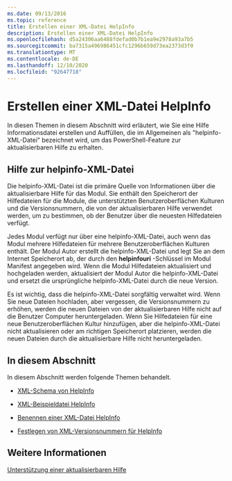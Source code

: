 ```yaml
---
ms.date: 09/13/2016
ms.topic: reference
title: Erstellen einer XML-Datei HelpInfo
description: Erstellen einer XML-Datei HelpInfo
ms.openlocfilehash: d5a24306aa6488fdefad0b7b1ea9e2978a93a7b5
ms.sourcegitcommit: ba7315a496986451cfc1296b659d73ea2373d3f0
ms.translationtype: MT
ms.contentlocale: de-DE
ms.lasthandoff: 12/10/2020
ms.locfileid: "92647718"
---
```

# <a name="how-to-create-a-helpinfo-xml-file"></a>Erstellen einer XML-Datei HelpInfo

In diesen Themen in diesem Abschnitt wird erläutert, wie Sie eine Hilfe Informationsdatei erstellen und Auffüllen, die im Allgemeinen als "helpinfo-XML-Datei" bezeichnet wird, um das PowerShell-Feature zur aktualisierbaren Hilfe zu erhalten.

## <a name="helpinfo-xml-file-overview"></a>Hilfe zur helpinfo-XML-Datei

Die helpinfo-XML-Datei ist die primäre Quelle von Informationen über die aktualisierbare Hilfe für das Modul. Sie enthält den Speicherort der Hilfedateien für die Module, die unterstützten Benutzeroberflächen Kulturen und die Versionsnummern, die von der aktualisierbaren Hilfe verwendet werden, um zu bestimmen, ob der Benutzer über die neuesten Hilfedateien verfügt.

Jedes Modul verfügt nur über eine helpinfo-XML-Datei, auch wenn das Modul mehrere Hilfedateien für mehrere Benutzeroberflächen Kulturen enthält. Der Modul Autor erstellt die helpinfo-XML-Datei und legt Sie an dem Internet Speicherort ab, der durch den **helpinfouri** -Schlüssel im Modul Manifest angegeben wird. Wenn die Modul Hilfedateien aktualisiert und hochgeladen werden, aktualisiert der Modul Autor die helpinfo-XML-Datei und ersetzt die ursprüngliche helpinfo-XML-Datei durch die neue Version.

Es ist wichtig, dass die helpinfo-XML-Datei sorgfältig verwaltet wird. Wenn Sie neue Dateien hochladen, aber vergessen, die Versionsnummern zu erhöhen, werden die neuen Dateien von der aktualisierbaren Hilfe nicht auf die Benutzer Computer heruntergeladen. Wenn Sie Hilfedateien für eine neue Benutzeroberflächen Kultur hinzufügen, aber die helpinfo-XML-Datei nicht aktualisieren oder am richtigen Speicherort platzieren, werden die neuen Dateien durch die aktualisierbare Hilfe nicht heruntergeladen.

## <a name="in-this-section"></a>In diesem Abschnitt

In diesem Abschnitt werden folgende Themen behandelt.

- [XML-Schema von HelpInfo](./helpinfo-xml-schema.md)

- [XML-Beispieldatei HelpInfo](./helpinfo-xml-sample-file.md)

- [Benennen einer XML-Datei HelpInfo](./how-to-name-a-helpinfo-xml-file.md)

- [Festlegen von XML-Versionsnummern für HelpInfo](./how-to-set-helpinfo-xml-version-numbers.md)

## <a name="see-also"></a>Weitere Informationen

[Unterstützung einer aktualisierbaren Hilfe](./supporting-updatable-help.md)
